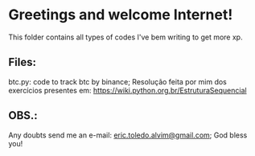 # Greetings and welcome Internet!
This folder contains all types of codes I've bem writing to get more xp. 

## Files:
btc.py: code to track btc by binance;
Resolução feita por mim dos exercícios presentes em: https://wiki.python.org.br/EstruturaSequencial

## OBS.:
Any doubts send me an e-mail: eric.toledo.alvim@gmail.com; God bless you!
